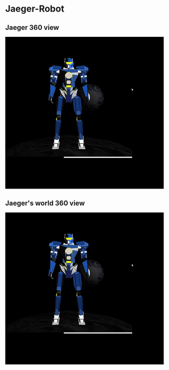 # Jaeger-Robot

## Jaeger 360 view
![Jaeger 360](https://github.com/yujune/Jaeger-Robot/blob/main/jaeger_screenshot/jaeger360.gif)


## Jaeger's world 360 view
![Jaeger_world 360](https://github.com/yujune/Jaeger-Robot/blob/main/jaeger_screenshot/jaeger360.gif)
